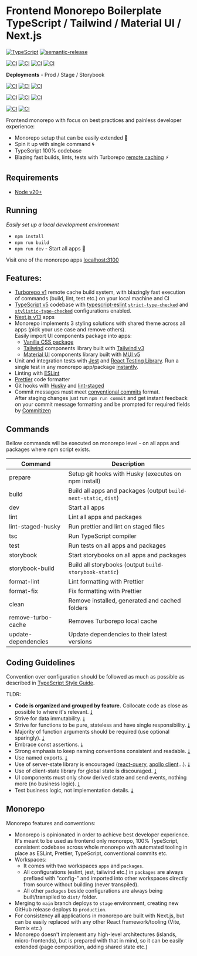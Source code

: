 # Frontend Monorepo Boilerplate TypeScript / Tailwind / Material UI / Next.js

[![TypeScript][typescript-badge]][typescript-url]
[![semantic-release][semantic-badge]][semantic-url]

[![CI][build-badge]][build-url]
[![CI][lint-badge]][lint-url]
[![CI][tsc-badge]][tsc-url]
[![CI][test-badge]][test-url]

**Deployments** - Prod / Stage / Storybook

[![CI][deploy-app-prod-badge]][deploy-app-prod-url]
[![CI][deploy-app-stage-badge]][deploy-app-stage-url]
[![CI][deploy-app-storybook-badge]][deploy-app-storybook-url]

[![CI][deploy-website-prod-badge]][deploy-website-prod-url]
[![CI][deploy-website-stage-badge]][deploy-website-stage-url]
[![CI][deploy-website-storybook-badge]][deploy-website-storybook-url]

[![CI][deploy-ui-prod-badge]][deploy-ui-prod-url]
[![CI][deploy-ui-stage-badge]][deploy-ui-stage-url]

Frontend monorepo with focus on best practices and painless developer experience:

- Monorepo setup that can be easily extended 🔧
- Spin it up with single command 🌀
- TypeScript 100% codebase
- Blazing fast builds, lints, tests with Turborepo [remote caching](https://turborepo.org/docs/core-concepts/remote-caching) ⚡

## Requirements

- [Node v20+](https://nodejs.org/)

## Running

_Easily set up a local development environment_

- `npm install`
- `npm run build`
- `npm run dev` - Start all apps 🚀

Visit one of the monorepo apps [localhost:3100](http://localhost:3100/)

## Features:

- [Turborepo v1](https://turborepo.org/) remote cache build system, with blazingly fast execution of commands (build, lint, test etc.) on your local machine and CI
- [TypeScript v5](https://github.com/microsoft/TypeScript) codebase with [typescript-eslint](https://github.com/typescript-eslint/typescript-eslint) [`strict-type-checked`](https://typescript-eslint.io/linting/configs/#strict-type-checked) and
  [`stylistic-type-checked`](https://typescript-eslint.io/linting/configs/#stylistic-type-checked) configurations enabled.
- [Next.js v13](https://github.com/vercel/next.js) apps
- Monorepo implements 3 styling solutions with shared theme across all apps (pick your use case and remove others).  
  Easily import UI components package into apps:
  - [Vanilla CSS package](https://github.com/mkosir/turborepo-boilerplate/tree/main/packages/ui)
  - [Tailwind](https://github.com/mkosir/turborepo-boilerplate/tree/main/packages/ui-tailwind) components library built with [Tailwind v3](https://tailwindcss.com/)
  - [Material UI](https://github.com/mkosir/turborepo-boilerplate/tree/main/packages/ui-mui) components library built with [MUI v5](https://mui.com/)
- Unit and integration tests with [Jest](https://github.com/facebook/jest) and [React Testing Library](https://github.com/testing-library/react-testing-library). Run a single test in any monorepo app/package [instantly](https://github.com/mkosir/typescript-style-guide/raw/main/misc/vscode-jest-runner.gif).
- Linting with [ESLint](https://eslint.org/)
- [Prettier](https://prettier.io/) code formatter
- Git hooks with [Husky](https://github.com/typicode/husky) and [lint-staged](https://github.com/okonet/lint-staged)
- Commit messages must meet [conventional commits](https://www.conventionalcommits.org/en/v1.0.0/) format.  
  After staging changes just run `npm run commit` and get instant feedback on your commit message formatting and be prompted for required fields by [Commitizen](https://github.com/commitizen/cz-cli)

## Commands

Bellow commands will be executed on monorepo level - on all apps and packages where npm script exists.

| Command             | Description                                                      |
| ------------------- | ---------------------------------------------------------------- |
| prepare             | Setup git hooks with Husky (executes on npm install)             |
| build               | Build all apps and packages (output `build-next-static`, `dist`) |
| dev                 | Start all apps                                                   |
| lint                | Lint all apps and packages                                       |
| lint-staged-husky   | Run prettier and lint on staged files                            |
| tsc                 | Run TypeScript compiler                                          |
| test                | Run tests on all apps and packages                               |
| storybook           | Start storybooks on all apps and packages                        |
| storybook-build     | Build all storybooks (output `build-storybook-static`)           |
| format-lint         | Lint formatting with Prettier                                    |
| format-fix          | Fix formatting with Prettier                                     |
| clean               | Remove installed, generated and cached folders                   |
| remove-turbo-cache  | Removes Turborepo local cache                                    |
| update-dependencies | Update dependencies to their latest versions                     |

## Coding Guidelines

Convention over configuration should be followed as much as possible as described in [TypeScript Style Guide](https://github.com/mkosir/typescript-style-guide).

TLDR:

- **Code is organized and grouped by feature.** Collocate code as close as possible to where it's relevant. [&#11107;](https://mkosir.github.io/typescript-style-guide/#code-collocation)
- Strive for data immutability. [&#11107;](https://mkosir.github.io/typescript-style-guide/#data-immutability)
- Strive for functions to be pure, stateless and have single responsibility. [&#11107;](https://mkosir.github.io/typescript-style-guide/#functions)
- Majority of function arguments should be required (use optional sparingly). [&#11107;](https://mkosir.github.io/typescript-style-guide/#required--optional-args)
- Embrace const assertions. [&#11107;](https://mkosir.github.io/typescript-style-guide/#const-assertion)
- Strong emphasis to keep naming conventions consistent and readable. [&#11107;](https://mkosir.github.io/typescript-style-guide/#naming-conventions)
- Use named exports. [&#11107;](https://mkosir.github.io/typescript-style-guide/#named-export)
- Use of server-state library is encouraged ([react-query](https://github.com/tanstack/query), [apollo client](https://github.com/apollographql/apollo-client)...). [&#11107;](https://mkosir.github.io/typescript-style-guide/#store--pass-data)
- Use of client-state library for global state is discouraged. [&#11107;](https://mkosir.github.io/typescript-style-guide/#store--pass-data)
- UI components must only show derived state and send events, nothing more (no business logic). [&#11107;](https://mkosir.github.io/typescript-style-guide/#component-types)
- Test business logic, not implementation details. [&#11107;](https://mkosir.github.io/typescript-style-guide/#what--how-to-test)

## Monorepo

Monorepo features and conventions:

- Monorepo is opinionated in order to achieve best developer experience. It's meant to be used as frontend only monorepo, 100% TypeScript, consistent codebase across whole monorepo with automated tooling in place as ESLint, Prettier, TypeScript, conventional commits etc.
- Workspaces:
  - It comes with two workspaces `apps` and `packages`.
  - All configurations (eslint, jest, tailwind etc.) in `packages` are always prefixed with "config-" and imported into other workspaces directly from source without building (never transpiled).
  - All other `packages` beside configurations are always being built/transpiled to `dist/` folder.
- Merging to `main` branch deploys to `stage` environment, creating new GitHub release deploys to `production`.
- For consistency all applications in monorepo are built with Next.js, but can be easily replaced with any other React framework/tooling (Vite, Remix etc.)
- Monorepo doesn't implement any high-level architectures (islands, micro-frontends), but is prepared with that in mind, so it can be easily extended (page composition, adding shared state etc.)

[typescript-badge]: https://badges.frapsoft.com/typescript/code/typescript.svg?v=101
[typescript-url]: https://github.com/microsoft/TypeScript
[semantic-badge]: https://img.shields.io/badge/%20%20%F0%9F%93%A6%F0%9F%9A%80-semantic--release-e10079.svg
[semantic-url]: https://github.com/semantic-release/semantic-release
[build-badge]: https://github.com/mkosir/turborepo-boilerplate/actions/workflows/build.yml/badge.svg
[build-url]: https://github.com/mkosir/turborepo-boilerplate/actions/workflows/build.yml
[lint-badge]: https://github.com/mkosir/turborepo-boilerplate/actions/workflows/lint.yml/badge.svg
[lint-url]: https://github.com/mkosir/turborepo-boilerplate/actions/workflows/lint.yml
[tsc-badge]: https://github.com/mkosir/turborepo-boilerplate/actions/workflows/tsc.yml/badge.svg
[tsc-url]: https://github.com/mkosir/turborepo-boilerplate/actions/workflows/tsc.yml
[test-badge]: https://github.com/mkosir/turborepo-boilerplate/actions/workflows/test.yml/badge.svg
[test-url]: https://github.com/mkosir/turborepo-boilerplate/actions/workflows/test.yml

<!-- Deployments  App -->

[deploy-app-prod-badge]: https://img.shields.io/badge/App-prod-blue?logo=netlify&logoColor=white
[deploy-app-prod-url]: https://turbo-app-prod.netlify.app/
[deploy-app-stage-badge]: https://img.shields.io/badge/App-stage-blue?logo=netlify&logoColor=white
[deploy-app-stage-url]: https://turbo-app-stage.netlify.app/
[deploy-app-storybook-badge]: https://img.shields.io/badge/App-storybook-blue?logo=storybook&logoColor=white
[deploy-app-storybook-url]: https://turbo-app-storybook.netlify.app/

<!-- Deployments  Website -->

[deploy-website-prod-badge]: https://img.shields.io/badge/Website-prod-blue?logo=netlify&logoColor=white
[deploy-website-prod-url]: https://turbo-website-prod.netlify.app/
[deploy-website-stage-badge]: https://img.shields.io/badge/Website-stage-blue?logo=netlify&logoColor=white
[deploy-website-stage-url]: https://turbo-website-stage.netlify.app/
[deploy-website-storybook-badge]: https://img.shields.io/badge/Website-storybook-blue?logo=storybook&logoColor=white
[deploy-website-storybook-url]: https://turbo-website-storybook.netlify.app/

<!-- Deployments  UI -->

[deploy-ui-prod-badge]: https://img.shields.io/badge/UI%20(shared%20lib)-prod-blue?logo=storybook&logoColor=white
[deploy-ui-prod-url]: https://turbo-ui-prod.netlify.app/
[deploy-ui-stage-badge]: https://img.shields.io/badge/UI%20(shared%20lib)-stage-blue?logo=storybook&logoColor=white
[deploy-ui-stage-url]: https://turbo-ui-stage.netlify.app/
